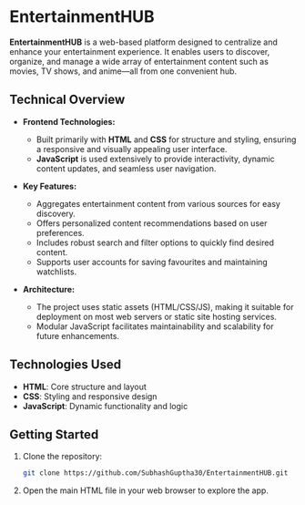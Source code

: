 # EntertainmentHUB

**EntertainmentHUB** is a web-based platform designed to centralize and enhance your entertainment experience. It enables users to discover, organize, and manage a wide array of entertainment content such as movies, TV shows, and anime—all from one convenient hub.

## Technical Overview

- **Frontend Technologies:**  
  - Built primarily with **HTML** and **CSS** for structure and styling, ensuring a responsive and visually appealing user interface.
  - **JavaScript** is used extensively to provide interactivity, dynamic content updates, and seamless user navigation.

- **Key Features:**  
  - Aggregates entertainment content from various sources for easy discovery.
  - Offers personalized content recommendations based on user preferences.
  - Includes robust search and filter options to quickly find desired content.
  - Supports user accounts for saving favourites and maintaining watchlists.

- **Architecture:**  
  - The project uses static assets (HTML/CSS/JS), making it suitable for deployment on most web servers or static site hosting services.
  - Modular JavaScript facilitates maintainability and scalability for future enhancements.

## Technologies Used

- **HTML**: Core structure and layout 
- **CSS**: Styling and responsive design 
- **JavaScript**: Dynamic functionality and logic 

## Getting Started

1. Clone the repository:
   ```bash
   git clone https://github.com/SubhashGuptha30/EntertainmentHUB.git
   ```
2. Open the main HTML file in your web browser to explore the app.
